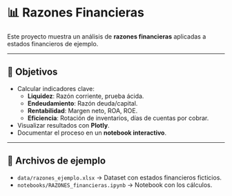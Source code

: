 # 📊 Razones Financieras

Este proyecto muestra un análisis de **razones financieras** aplicadas a estados financieros de ejemplo.

---

## 🎯 Objetivos
- Calcular indicadores clave:
  - **Liquidez**: Razón corriente, prueba ácida.
  - **Endeudamiento**: Razón deuda/capital.
  - **Rentabilidad**: Margen neto, ROA, ROE.
  - **Eficiencia**: Rotación de inventarios, días de cuentas por cobrar.
- Visualizar resultados con **Plotly**.
- Documentar el proceso en un **notebook interactivo**.

---

## 📂 Archivos de ejemplo
- `data/razones_ejemplo.xlsx` → Dataset con estados financieros ficticios.
- `notebooks/RAZONES_financieras.ipynb` → Notebook con los cálculos.
